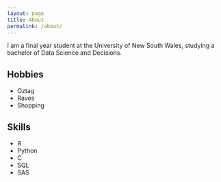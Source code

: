 ```yaml
---
layout: page
title: About
permalink: /about/
---
```


I am a final year student at the University of New South Wales, studying a bachelor of Data Science and Decisions. 

## Hobbies 
- Oztag 
- Raves 
- Shopping 


## Skills 
- R 
- Python 
- C 
- SQL 
- SAS 


